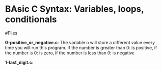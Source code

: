 # BAsic C Syntax: Variables, loops, conditionals

#Files

**0-positive_or_negative.c**: The variable n will store a different value every time you will run this program. if the number is greater than 0: is positive, if the number is 0: is zero, if the number is less than 0: is negative

**1-last_digit.c**: 
